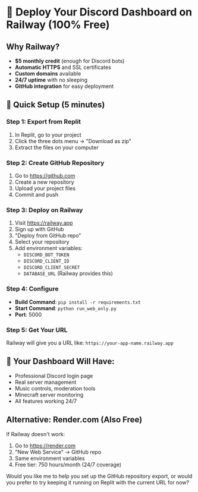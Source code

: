 # 🚂 Deploy Your Discord Dashboard on Railway (100% Free)

## Why Railway?
- **$5 monthly credit** (enough for Discord bots)
- **Automatic HTTPS** and SSL certificates
- **Custom domains** available
- **24/7 uptime** with no sleeping
- **GitHub integration** for easy deployment

## 🚀 Quick Setup (5 minutes)

### Step 1: Export from Replit
1. In Replit, go to your project
2. Click the three dots menu → "Download as zip"
3. Extract the files on your computer

### Step 2: Create GitHub Repository
1. Go to https://github.com
2. Create a new repository
3. Upload your project files
4. Commit and push

### Step 3: Deploy on Railway
1. Visit https://railway.app
2. Sign up with GitHub
3. "Deploy from GitHub repo"
4. Select your repository
5. Add environment variables:
   - `DISCORD_BOT_TOKEN`
   - `DISCORD_CLIENT_ID` 
   - `DISCORD_CLIENT_SECRET`
   - `DATABASE_URL` (Railway provides this)

### Step 4: Configure
- **Build Command**: `pip install -r requirements.txt`
- **Start Command**: `python run_web_only.py`
- **Port**: 5000

### Step 5: Get Your URL
Railway will give you a URL like: `https://your-app-name.railway.app`

## 🎯 Your Dashboard Will Have:
- Professional Discord login page
- Real server management
- Music controls, moderation tools
- Minecraft server monitoring  
- All features working 24/7

## Alternative: Render.com (Also Free)
If Railway doesn't work:
1. Go to https://render.com
2. "New Web Service" → GitHub repo
3. Same environment variables
4. Free tier: 750 hours/month (24/7 coverage)

Would you like me to help you set up the GitHub repository export, or would you prefer to try keeping it running on Replit with the current URL for now?